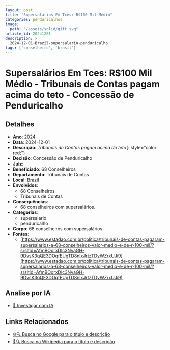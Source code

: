 ```yaml
---
layout: post
title: "Supersalários Em Tces: R$100 Mil Médio"
categories: penduricalhos 
image:
  path: "/assets/solid/gift.svg"
article_id: 20241201
description: >
  2024-12-01-Brazil-supersalario-penduricalho
tags: ['conselheiro', 'brasil']
---
```


# Supersalários Em Tces: R$100 Mil Médio - Tribunais de Contas pagam acima do teto - Concessão de Penduricalho

## Detalhes
- **Ano**: 2024
- **Data**: 2024-12-01
- **Descrição**: <i class="fas fa-gavel"></i> *Tribunais de Contas pagam acima do teto*{: style="color: red;"}
- **Decisão**: Concessão de Penduricalho
- **Juiz**: 
- **Beneficiado**: 68 Conselheiros
- **Departamento**: Tribunais de Contas
- **Local**: Brazil
- **Envolvidos**:
  - 68 Conselheiros
  - Tribunais de Contas
- **Consequências**:
  - 68 conselheiros com supersalários.
- **Categorias**:
  - supersalario
  - penduricalho
- **Corpo**: 68 conselheiros com supersalários.
- **Fontes**:
  - [https://www.estadao.com.br/politica/tribunais-de-contas-pagaram-supersalarios-a-68-conselheiros-valor-medio-e-de-r-100-mil/?srsltid=AfmBOorxDIc3NvaGH-9DvsK3qQE3DOqfEUgTD8nlxJrtzTDyWZrxUJi9](https://www.estadao.com.br/politica/tribunais-de-contas-pagaram-supersalarios-a-68-conselheiros-valor-medio-e-de-r-100-mil/?srsltid=AfmBOorxDIc3NvaGH-9DvsK3qQE3DOqfEUgTD8nlxJrtzTDyWZrxUJi9)

## Analise por IA
- [🤖 Investigar com IA](https://www.perplexity.ai/search?q=%22penduricalhos%20judiciais%20Brasil%22%20Supersal%C3%A1rios%20Em%20Tces%3A%20R%24100%20Mil%20M%C3%A9dio%20Tribunais%20de%20Contas%20pagam%20acima%20do%20teto%20Brazil%202024-12-01%20%2068%20Conselheiros)

## Links Relacionados
- [🌐🔍 Busca no Google para o título e descrição](https://www.google.com/search?q=%22penduricalhos%20judiciais%20Brasil%22%20Supersal%C3%A1rios%20Em%20Tces%3A%20R%24100%20Mil%20M%C3%A9dio%20Tribunais%20de%20Contas%20pagam%20acima%20do%20teto%20Brazil%202024-12-01%20%2068%20Conselheiros)
- [📖🔍 Busca na Wikipedia para o título e descrição](https://pt.wikipedia.org/w/index.php?search=%22penduricalhos%20judiciais%20Brasil%22%20Supersal%C3%A1rios%20Em%20Tces%3A%20R%24100%20Mil%20M%C3%A9dio%20Tribunais%20de%20Contas%20pagam%20acima%20do%20teto%20Brazil%202024-12-01%20%2068%20Conselheiros)

